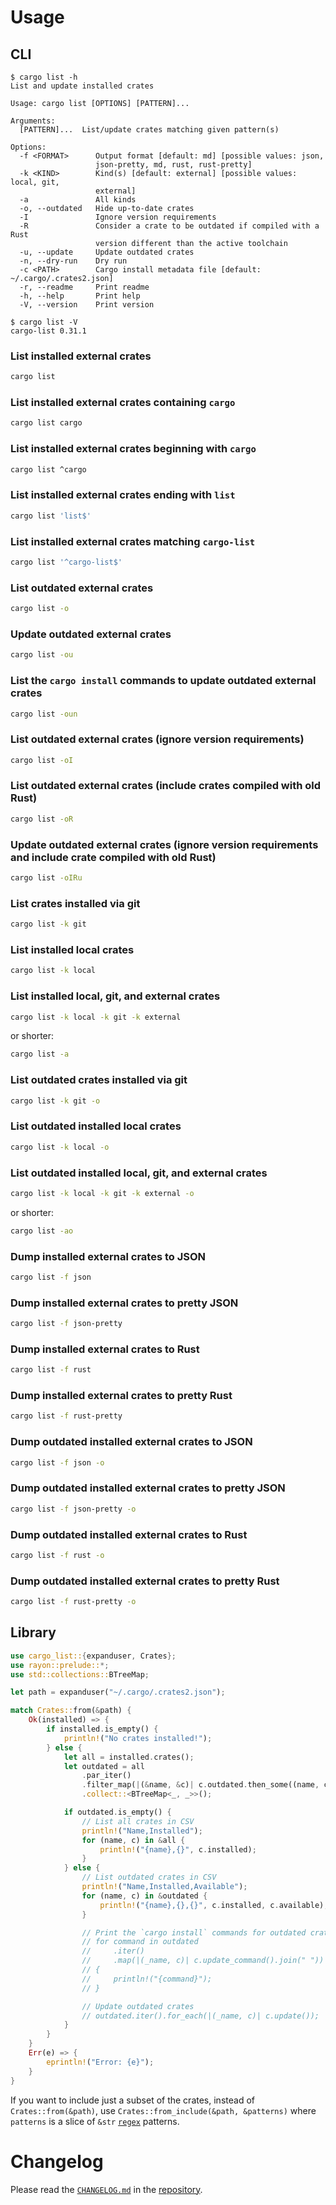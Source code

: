 # Usage

## CLI

```text
$ cargo list -h
List and update installed crates

Usage: cargo list [OPTIONS] [PATTERN]...

Arguments:
  [PATTERN]...  List/update crates matching given pattern(s)

Options:
  -f <FORMAT>      Output format [default: md] [possible values: json,
                   json-pretty, md, rust, rust-pretty]
  -k <KIND>        Kind(s) [default: external] [possible values: local, git,
                   external]
  -a               All kinds
  -o, --outdated   Hide up-to-date crates
  -I               Ignore version requirements
  -R               Consider a crate to be outdated if compiled with a Rust
                   version different than the active toolchain
  -u, --update     Update outdated crates
  -n, --dry-run    Dry run
  -c <PATH>        Cargo install metadata file [default: ~/.cargo/.crates2.json]
  -r, --readme     Print readme
  -h, --help       Print help
  -V, --version    Print version
```

```text
$ cargo list -V
cargo-list 0.31.1
```

### List installed external crates

```bash
cargo list
```

### List installed external crates containing `cargo`

```bash
cargo list cargo
```

### List installed external crates beginning with `cargo`

```bash
cargo list ^cargo
```

### List installed external crates ending with `list`

```bash
cargo list 'list$'
```

### List installed external crates matching `cargo-list`

```bash
cargo list '^cargo-list$'
```

### List outdated external crates

```bash
cargo list -o
```

### Update outdated external crates

```bash
cargo list -ou
```

### List the `cargo install` commands to update outdated external crates

```bash
cargo list -oun
```

### List outdated external crates (ignore version requirements)

```bash
cargo list -oI
```

### List outdated external crates (include crates compiled with old Rust)

```bash
cargo list -oR
```

### Update outdated external crates (ignore version requirements and include crate compiled with old Rust)

```bash
cargo list -oIRu
```

### List crates installed via git

```bash
cargo list -k git
```

### List installed local crates

```bash
cargo list -k local
```

### List installed local, git, and external crates

```bash
cargo list -k local -k git -k external
```

or shorter:

```bash
cargo list -a
```

### List outdated crates installed via git

```bash
cargo list -k git -o
```

### List outdated installed local crates

```bash
cargo list -k local -o
```

### List outdated installed local, git, and external crates

```bash
cargo list -k local -k git -k external -o
```

or shorter:

```bash
cargo list -ao
```

### Dump installed external crates to JSON

```bash
cargo list -f json
```

### Dump installed external crates to pretty JSON

```bash
cargo list -f json-pretty
```

### Dump installed external crates to Rust

```bash
cargo list -f rust
```

### Dump installed external crates to pretty Rust

```bash
cargo list -f rust-pretty
```

### Dump outdated installed external crates to JSON

```bash
cargo list -f json -o
```

### Dump outdated installed external crates to pretty JSON

```bash
cargo list -f json-pretty -o
```

### Dump outdated installed external crates to Rust

```bash
cargo list -f rust -o
```

### Dump outdated installed external crates to pretty Rust

```bash
cargo list -f rust-pretty -o
```

## Library

```rust
use cargo_list::{expanduser, Crates};
use rayon::prelude::*;
use std::collections::BTreeMap;

let path = expanduser("~/.cargo/.crates2.json");

match Crates::from(&path) {
    Ok(installed) => {
        if installed.is_empty() {
            println!("No crates installed!");
        } else {
            let all = installed.crates();
            let outdated = all
                .par_iter()
                .filter_map(|(&name, &c)| c.outdated.then_some((name, c)))
                .collect::<BTreeMap<_, _>>();

            if outdated.is_empty() {
                // List all crates in CSV
                println!("Name,Installed");
                for (name, c) in &all {
                    println!("{name},{}", c.installed);
                }
            } else {
                // List outdated crates in CSV
                println!("Name,Installed,Available");
                for (name, c) in &outdated {
                    println!("{name},{},{}", c.installed, c.available);
                }

                // Print the `cargo install` commands for outdated crates
                // for command in outdated
                //     .iter()
                //     .map(|(_name, c)| c.update_command().join(" "))
                // {
                //     println!("{command}");
                // }

                // Update outdated crates
                // outdated.iter().for_each(|(_name, c)| c.update());
            }
        }
    }
    Err(e) => {
        eprintln!("Error: {e}");
    }
}
```

If you want to include just a subset of the crates, instead of `Crates::from(&path)`, use
`Crates::from_include(&path, &patterns)` where `patterns` is a slice of `&str` [`regex`] patterns.

[`regex`]: https://crates.io/crates/regex


# Changelog

Please read the [`CHANGELOG.md`] in the [repository].

[`CHANGELOG.md`]: https://github.com/qtfkwk/cargo-list/blob/main/CHANGELOG.md
[repository]: https://github.com/qtfkwk/cargo-list

